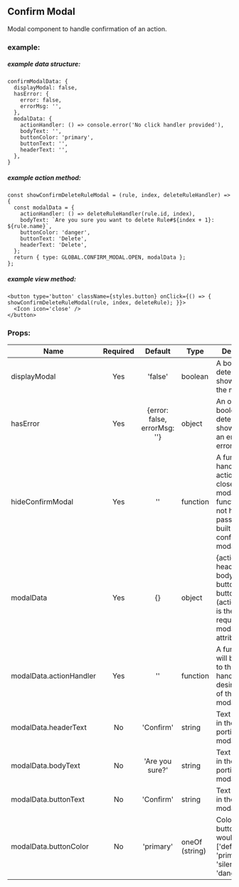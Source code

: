 ## Confirm Modal

Modal component to handle confirmation of an action.

### example:

##### example data structure:
```
confirmModalData: {
  displayModal: false,
  hasError: {
    error: false,
    errorMsg: '',
  },
  modalData: {
    actionHandler: () => console.error('No click handler provided'),
    bodyText: '',
    buttonColor: 'primary',
    buttonText: '',
    headerText: '',
  },
}
```

##### example action method:
```
const showConfirmDeleteRuleModal = (rule, index, deleteRuleHandler) => {
  const modalData = {
    actionHandler: () => deleteRuleHandler(rule.id, index),
    bodyText: `Are you sure you want to delete Rule#${index + 1}: ${rule.name}`,
    buttonColor: 'danger',
    buttonText: 'Delete',
    headerText: 'Delete',
  };
  return { type: GLOBAL.CONFIRM_MODAL.OPEN, modalData };
};
```

##### example view method:
```
<button type='button' className={styles.button} onClick={() => { showConfirmDeleteRuleModal(rule, index, deleteRule); }}>
  <Icon icon='close' />
</button>
```


### Props:
| Name            | Required  | Default   | Type                      | Description                           |
| ----------------| :--------:| :--------:| ------------------------- | ------------------------------------- |
| displayModal    | Yes       | 'false'   | boolean                   | A boolean to determine to show or hide the modal. |
| hasError        | Yes       | {error: false, errorMsg: ''}   | object                   | An object with boolean to determine to show or hide an error and an errorMsg.  |
| hideConfirmModal | Yes       | ''        | function                 | A function that handles the action call to close the modal. (This function does not have to be passed in. it is built into the confirm modal.)|
| modalData                 | Yes       | {}        | object                    | {actionHandler, headerText, bodyText, buttonText, buttonColor} (actionHandler is the only required modalData attribute.)|
| modalData.actionHandler   | Yes       | ''        | function                  | A function that will be passed to the button to handle the desired action of the confirm modal.|
| modalData.headerText      | No        | 'Confirm' | string                    | Text to display in the header portion of the modal.|
| modalData.bodyText        | No        | 'Are you sure?' | string              | Text to display in the body portion of the modal.|
| modalData.buttonText      | No        | 'Confirm' | string                    | Text to display in the button of modal.|
| modalData.buttonColor     | No        | 'primary' | oneOf (string)            | Color of the button you would like ['default', 'primary', 'silent', 'danger'].|
